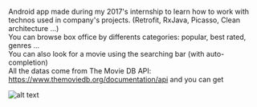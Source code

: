 Android app made during my 2017's internship to learn how to work with technos used in company's projects. (Retrofit, RxJava, Picasso, Clean architecture ...)  
You can browse box office by differents categories: popular, best rated, genres ...  
You can also look for a movie using the searching bar (with auto-completion)  
All the datas come from The Movie DB API: https://www.themoviedb.org/documentation/api and you can get  

![alt text](https://www.noelshack.com/2017-36-2-1504606372-screenshot-20170522-135341-1.png)
